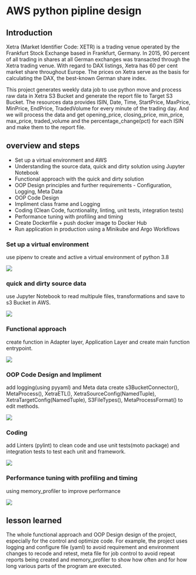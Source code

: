 # AWS python pipline design

## Introduction
Xetra (Market Identifier Code: XETR) is a trading venue operated by the Frankfurt Stock Exchange based in Frankfurt, Germany. In 2015, 90 percent of all trading in shares at all German exchanges was transacted through the Xetra trading venue. With regard to DAX listings, Xetra has 60 per cent market share throughout Europe. The prices on Xetra serve as the basis for calculating the DAX, the best-known German share index. 

This project generates weekly data job to use python move and process raw data in Xetra S3 Bucket and generate the report file to Target S3 Bucket. The resources data provides ISIN, Date, Time, StartPrice, MaxPrice, MinPrice, EndPrice, TradedVolume for every minute of the trading day. And we will process the data and get	opening_price,	closing_price,	min_price, max_price, traded_volume	and the percentage_change(pct) for each ISIN and make them to the report file.

## overview and steps
- Set up a virtual environment and AWS
- Understanding the source data, quick and dirty solution using Jupyter Notebook
- Functional approach with the quick and dirty solution
- OOP Design principles and further requirements - Configuration, Logging, Meta Data
- OOP Code Design
- Impliment class frame and Logging
- Coding (Clean Code, fucntionality, linting, unit tests, integration tests)
- Performance tuning with profiling and timing
- Create Dockerfile + push docker image to Docker Hub
- Run application in production using a Minikube and Argo Workflows


 ### Set up a virtual environment
 use pipenv to create and active a virtual environment of python 3.8
 
 <img src= "images/setup.png">
 
 
 ### quick and dirty source data
 use Jupyter Notebook to read multipule files, transformations and save to s3 Bucket in AWS.
 
  <img src= "images/quick_and_dirty.png">
 
 
 ### Functional approach
 create function in Adapter layer, Application Layer and create main function entrypoint.
 
   <img src= "images/functional.png">
 
 ### OOP Code Design and Impliment
 add logging(using pyyaml) and Meta data
 create s3BucketConnector(), MetaProcess(), XetraETL(), XetraSourceConfig(NamedTuple), XetraTargetConfig(NamedTuple), S3FileTypes(), MetaProcessFormat() to edit methods.
  
   <img src= "images/class_design.png">
  
 ### Coding
 add Linters (pylint) to clean code and use unit tests(moto package) and integration tests to test each unit and framework.
 
  <img src= "images/clean_code.png">
 
 ### Performance tuning with profiling and timing
 using memory_profiler to improve performance
 
   <img src= "images/profiling.png">

## lesson learned
The whole functional approach and OOP Design design of the project, especially for the control and optimize code.
For example, the project uses logging and configure file (yaml) to avoid requirement and environment changes to recode and retest, meta file for job control to avoid repeat reports being created and memory_profiler to show how often and for how long various parts of the program are executed.
